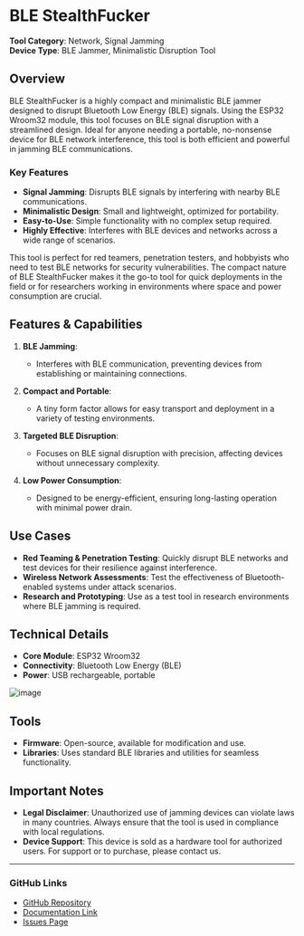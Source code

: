 # BLE StealthFucker

**Tool Category**: Network, Signal Jamming  
**Device Type**: BLE Jammer, Minimalistic Disruption Tool

## Overview

BLE StealthFucker is a highly compact and minimalistic BLE jammer designed to disrupt Bluetooth Low Energy (BLE) signals. Using the ESP32 Wroom32 module, this tool focuses on BLE signal disruption with a streamlined design. Ideal for anyone needing a portable, no-nonsense device for BLE network interference, this tool is both efficient and powerful in jamming BLE communications.

### Key Features
- **Signal Jamming**: Disrupts BLE signals by interfering with nearby BLE communications.
- **Minimalistic Design**: Small and lightweight, optimized for portability.
- **Easy-to-Use**: Simple functionality with no complex setup required.
- **Highly Effective**: Interferes with BLE devices and networks across a wide range of scenarios.

This tool is perfect for red teamers, penetration testers, and hobbyists who need to test BLE networks for security vulnerabilities. The compact nature of BLE StealthFucker makes it the go-to tool for quick deployments in the field or for researchers working in environments where space and power consumption are crucial.

## Features & Capabilities

1. **BLE Jamming**: 
   - Interferes with BLE communication, preventing devices from establishing or maintaining connections.

2. **Compact and Portable**: 
   - A tiny form factor allows for easy transport and deployment in a variety of testing environments.

3. **Targeted BLE Disruption**: 
   - Focuses on BLE signal disruption with precision, affecting devices without unnecessary complexity.

4. **Low Power Consumption**: 
   - Designed to be energy-efficient, ensuring long-lasting operation with minimal power drain.

## Use Cases
- **Red Teaming & Penetration Testing**: Quickly disrupt BLE networks and test devices for their resilience against interference.
- **Wireless Network Assessments**: Test the effectiveness of Bluetooth-enabled systems under attack scenarios.
- **Research and Prototyping**: Use as a test tool in research environments where BLE jamming is required.

## Technical Details
- **Core Module**: ESP32 Wroom32
- **Connectivity**: Bluetooth Low Energy (BLE)
- **Power**: USB rechargeable, portable

![image](https://github.com/user-attachments/assets/e6d3e735-c28a-4783-b031-cad752521100)


## Tools
- **Firmware**: Open-source, available for modification and use.
- **Libraries**: Uses standard BLE libraries and utilities for seamless functionality.

## Important Notes
- **Legal Disclaimer**: Unauthorized use of jamming devices can violate laws in many countries. Always ensure that the tool is used in compliance with local regulations.
- **Device Support**: This device is sold as a hardware tool for authorized users. For support or to purchase, please contact us.

---

### GitHub Links
- [GitHub Repository](#)
- [Documentation Link](#)
- [Issues Page](#)
